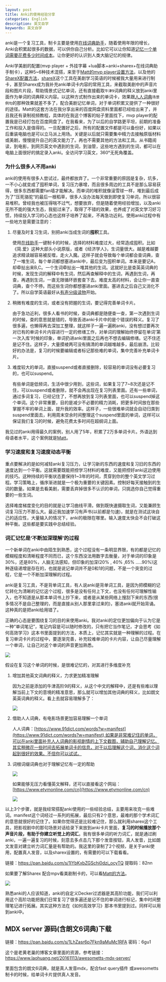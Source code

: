 ```yaml
---
layout: post
title: Anki的使用经验分享
categories: English
description: 英文自学
keywords: 英文自学
---
```





anki是一个复习工具，制卡主要是使用[在线词典助手](https://chrome.google.com/webstore/detail/online-dictionary-helper/lppjdajkacanlmpbbcdkccjkdbpllajb)，随着使用年限的增长，Anki会积累起很多的数据，可以供你自己分析。比如它可以让你知道[记忆一个单词需要花费多少时间成本](https://cs-cn.top/2019/05/12/Memory-Core/)。让你更好的认识到人类大脑记忆的规律。

Anki学美剧的配置(mvp player + 外挂字幕 +lua脚本+anki+sharex+在线词典助手制卡），这种5~6种技术混搭，来至于[Matt的mvp player设置方法](https://youtu.be/bbg6ztWecbU)，以及他的[ShareX配置方法](https://youtu.be/IS7WzYICAsk)，[shareX](https://getsharex.com/)这个工具在美剧学习英语的时候被我大量用来进行制卡，甚至Sharex成为我补充anki单词卡内容的常用工具，来截取美剧中的声音片段和图片片段，帮助情景式记忆单词，还有直接截取`牛津9`词典的释义放到anki里面作为单词的词典释义内容。以这种方式制作出来的单词卡，效果跟[人人词典](https://www.91dict.com/words?w=manifest)`场景例句`的那种效果就差不多了，配合美剧记忆单词，对于单词积累又提供了一种很好的途径。Matt的这套方法在我分享出来的百度网盘资料里面都已经给出来了，并且我还有录制视频教程，具体的在我这个博客的帖子里面找下，mvp player的配置我是已经打包在百度网盘了。在我看来，为了以后的自学路更平坦，前期的准备工作和投入是值得的。一旦配置好之后，所有的配置文件都是可以备份好，如果以后重装电脑也是可以立马派上用场。关键是以后就只需要集中精力去接触原版材料或美剧，慢慢提升自己的英文能力了。再也不需要其他的方法和工具。从书籍阅读，到电影，到网页英文中遇到的生词，到油管，这些地方遇到的生词，都可以在电脑上面很好的搞定录入anki。全访问学习英文，360°无死角覆盖。



### 为什么很多人不用anki

anki的使用有很多人尝试过，最终都放弃了。一个非常重要的原因是复杂，坑多，一不小心就变成了囤积单词，复习压力暴增，而且很多周边的工具不是那么容易获得，很多东西都需要fan墙才能解决。而单词的堆积就像滚雪球一样，堆到最后成为了”压死骆驼“的最后一根稻草，很多人没办法每天做到即使复习单词，所以很容易堆积。曾经我也被压得喘不过气，想要放弃，但是随着使用经验增加，以及anki无所不能的强大生态，我挺过来了，取得了不错的效果，也养成了对英文学习好习惯，持续投入学习的心态也这样子培养了起来，不再急功近利。使用anki过程中有一些地方是需要注意的：



1. 尽量及时复习生词，别把anki当成生词的**囤积**工具。

   使用[在线助手](https://www.laohuang.net/20180213/online-dictionary-helper/)一键制卡的时候，选择的材料难度过大，经常造成囤积。比如《简.爱》这种大部头小说原版，或者《经济学人》，生词量很大。越是难越要追求精读越容易被反噬，走火入魔。这样子就会导致每个单词都会查词典，查了一堆生词，每个单词都想塞进anki中，最后变为囤积单词。本来是要记A，却牵扯出来B,C。一个生词牵扯出一堆其他的生词。这就好比是查英英词典的时候，发现生词的解释中有生词，然后再查解释中的生词，再遇到生词，再查，再遇到生词，一直无限循环嵌套查下去。难度太高的材料，会让你一直查词典，查个不停。而这些生词你都想塞进anki里面。塞进去之后自己又消化不了。所以自学英语最好从[有声分级读物](https://cs-cn.top/2019/05/10/english-study-series_01/)开始。

2. 稍微有难度的生词，或者没有把握的生词，要记得完善单词卡片。

   由于急功近利，很多人看书的时候，查词典都是随便查一查，第一次遇到生词的时候，查的意思就是错的，导致丢进anki卡片中的是个错误的释义。复习了很多遍，也懒得再去深加工整理，就这样子一遍一遍刷anki，没有想过要再次对已有的单词卡片内容进行一定的修缮工作，对单词的理解始终停留在单词’第一次入库‘时候的印象，单词扔进anki里面之后再也不想去编辑修缮。记不住还是记不住。这样子，大量摸棱两可没有搞清的单词越堆越多，最后崩溃。比较好的办法是，复习的时候要编辑或者标记那些难的单词，集中完善补充单词卡片。

3. 难度较大的单词，直接suspend或者直接删除，较容易的单词没有必要复习的，也可以suspend。

   有些单词是低频词，生活中很少用到，这些词，如果复习了7~8次还是记不住，可以suspend或者删除，就不会再出现在复习列表里面。还有一些单词，通过多词复习，已经记住了，不想再放到复习列表里面，也可以suspend掉这个单词。这个非常重要，目的是减少不必要的精力消耗，把更多时间放在那些掌握不牢的单词上面，提升我的效率。这样子，一些很难单词就会自动归类到suspend里面去，利用周末空余时间整理这个suspend里面的单词，这样可以保证我们复习的时候，避免花费太多时间在超纲词上面。
   
   

我见过的anki用得最久的案例，别人用了5年，积累了2万多单词卡片。外语达到母语者水平，这个案例就是[Matt](https://youtu.be/wrBFhsnBQ2k)。



### 学习速度和复习速度动态平衡

重点要解决的是如何减轻anki复习压力，让学习新的东西的速度和复习旧的东西的速度达到一个平衡。这就需要既能把控学习材料的难度，又能把控好anki这边使用的技巧。这种持续的平衡状态要保持1~3年的时间，贯穿到你的整个英文学习过程。学习策略上，循序渐进就是一个极为重要的关键因素。控制好每天接触到的生词的数量。如果是去看美剧，需要丢弃掉很多不认识的单词，只挑选你自己觉得重要的一些生词。

选择难度梯度变化的目的就是让学习曲线平滑。做到既快速摄取生词，又能兼顾生词复习压力不那么大。最近我加速学习有声书(以前都是匀速)，就是在测试这块自己的适应性，大量输入的情况下，anki的极限在哪里。输入速度太快会不会打破这种平衡。这些都是要实践中总结经验。



### 词汇记忆是‘不断加深理解’的过程

一个新单词在anki中由陌生到熟悉，这个过程没有一条明显界限，有的都是记忆的模糊程度和清晰程度不同而已，这个东西没法用数字去衡量，对于单词的印象是30%，还是80%，人脑无法感知，但印象的加深(20% , 40% ,65% .....90%)这种逐级递增是存在的，也就是说记单词并不是0和1的问题，不是一个突变的过程，它是一个不断加深理解的过程。

anki是复习工具，不是背单词工具，有人说anki是背单词工具，是因为把模糊的记忆转化为清晰的记忆这个过程，很多是没有任何上下文，也没有任何可理解性输入，也不知道是从那本单词书上抄下来，或者是从某些网络上搜刮下来的东西(很多情况不是自己整理的，而是直接从别人那里拿过来的)，塞进anki就开始背诵。这种真的是把anki给用错了。

正确的心态是要围绕复习的目的来使用anki。我对anki的定位更加偏向于认为它是一种“单词笔记”，笔记内容是可以随时修改的，只有把它当作笔记，才会思考《如何高效学习》这本书里面提到的方法，本质上，记忆其实就是一种理解的过程。在复习单词卡片的过程中，要逐渐完善，补充较难单词的卡片内容，让自己尽量理解一个单词，让自己对这个单词的声音更加熟悉。

<img src="https://cs-cn.top//images/posts/20210714194447.png"/>

假设在复习这个单词的时候，是很难记忆的，对其进行多维度补充

1. 增加其他英文词典的释义，力求更加精准理解

   因为之前是添加的牛津高阶9的释义，从这个中文的解释中，还是有些难以理解当前上下文的意境的精准意思，那么就可以增加其他词典的释义，比如朗文英英词典的释义。看上去就容易理解多了：

   <img src="https://cs-cn.top//images/posts/20210714195219.png"/>

2. 借助人人词典，有电影场景更加容易理解一个单词

   

   人人词典：[https://www.91dict.com/words?w=manifest](https://www.91dict.com/words?w=manifest),如果是非常难记住的单词，可以在anki里面补充人人词典的影视剧情的上下文截图，辅助自己理解记忆。其实稍微花一些时间去拓展单词卡的信息，对于以后理解这个词，消化这个词起到很好的效果。不信你可以试试。

3. 词根词缀词典也对于理解记忆有一定的帮助

   <img src="https://cs-cn.top//images/posts/cigen_cizui_200816.png"/>

   如果能够无压力看懂英文解释，还可以直接看这个网站：[https://www.etymonline.com/cn](https://www.etymonline.com/cn)

   <img src="https://cs-cn.top//images/posts/shizitou_25533.png"/>
   
   

以上3个步骤，就是我经常搭配anki使用的一些经验总结，主要用来攻克一些难词。manifest这个词经过一系列的拓展，最后只有2个意思，最难的那个学术词汇的意思就很好的记住了。如果你觉得还是比较难记住，那么就利用sharex这个工具，把影视剧中的那句场景对话给录下来放到anki卡片里面，**复习的时候播放那个声音片段，有助于你建立听觉上的词汇**。我有很多单词的听力词汇，就是通过刷anki，一遍一遍复习的时候，刻意去多点击几下那个发音按钮，真人发音，比如朗文发音对建立听力词汇量是有帮助的。我这里的录制了2个视频，是关于anki使用，配置真人发音，以及sharex设置的，有需要的可以下载看看。

链接：https://pan.baidu.com/s/1lYbKxbZGSchi0dzi_ocyTQ 
提取码：82nn

如果要了解Sharex 配合mpv看美剧制卡的，可以看[Matt的方法](https://youtu.be/bbg6ztWecbU)。



<img src="https://cs-cn.top//images/posts/result_203722.png"/>
<br/>


熟悉anki的人应该知道，anki的自定义Decker过滤器是其高阶功能，我们可以利用这个高阶功能把我们日常复习了很多遍还是记不住的单词进行标记，集中时间整理笔记进行拓展。其实这种方法在《如何高效学习》那本书里提到过。同样可以用到anki中。



## MDX server 源码(含朗文6词典)下载



链接：https://pan.baidu.com/s/1LhZasr6p7Fkn9aMuMc1RFA 密码：6gu1

这个是老黄老巢的博客文章里面的资源，参考链接：https://www.laohuang.net/20161113/awesometts-mdx-server/

里面包含的朗文6词典，就是真人发音mdx，配合fast query插件 或awesometts制卡的时候，给单词卡片提供真人发音。









